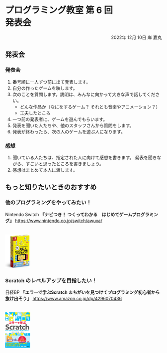 # プログラミング教室 第 6 回<br>発表会

<div style="text-align: right;">
2022年 12月 10日 岸 嘉丸
</div>


## 発表会

### 発表会

1. 番号順に一人ずつ前に出て発表します。
2. 自分の作ったゲームを映します。
3. 次のことを質問します。説明は、みんなに向かって大きな声で話してください。
   - どんな作品か（なにをするゲーム？ それとも音楽やアニメーション？）
   - 工夫したところ
4. 一つ前の発表者に、ゲームを遊んでもらいます。
5. 発表を聞いた人たちや、他のスタッフさんから質問をします。
6. 発表が終わったら、次の人のゲームを遊ぶ人になります。

### 感想

1. 聞いている人たちは、指定された人に向けて感想を書きます。
発表を聞きながら、すごいと思ったところを書きましょう。
2. 感想はまとめて本人に渡します。


## もっと知りたいときのおすすめ

<div class="columns-two">
<div>

### 他のプログラミングをやってみたい！
Nintendo Switch **『ナビつき！ つくってわかる　はじめてゲームプログラミング』**
https://www.nintendo.co.jp/switch/awuxa/

</div>
<img src="images/2022-12-04-17-18-13.png" alt="" width="80" style="margin-top: 1.5em;"/>
</div>


<div class="columns-two">
<div>

### Scratch のレベルアップを目指したい！
日経BP **『エラーで学ぶScratch まちがいを見つけてプログラミング初心者から抜け出そう』**
https://www.amazon.co.jp/dp/4296070436

</div>
<img src="images/2022-12-04-17-19-26.png" alt="" width="80" style="margin-top: 1.5em;" />
</div>
